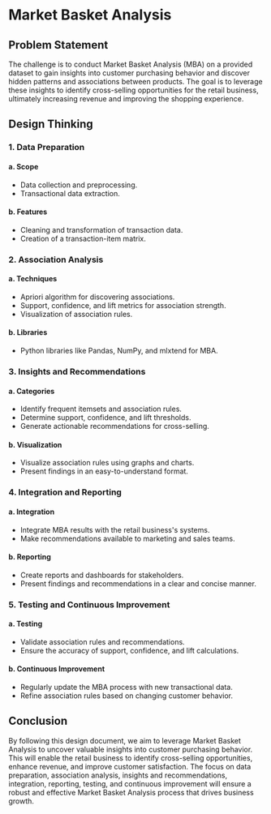 # Market Basket Analysis

## Problem Statement

The challenge is to conduct Market Basket Analysis (MBA) on a provided dataset to gain insights into customer purchasing behavior and discover hidden patterns and associations between products. The goal is to leverage these insights to identify cross-selling opportunities for the retail business, ultimately increasing revenue and improving the shopping experience.

## Design Thinking

### 1. Data Preparation

#### a. Scope

- Data collection and preprocessing.
- Transactional data extraction.

#### b. Features

- Cleaning and transformation of transaction data.
- Creation of a transaction-item matrix.

### 2. Association Analysis

#### a. Techniques

- Apriori algorithm for discovering associations.
- Support, confidence, and lift metrics for association strength.
- Visualization of association rules.

#### b. Libraries

- Python libraries like Pandas, NumPy, and mlxtend for MBA.

### 3. Insights and Recommendations

#### a. Categories

- Identify frequent itemsets and association rules.
- Determine support, confidence, and lift thresholds.
- Generate actionable recommendations for cross-selling.

#### b. Visualization

- Visualize association rules using graphs and charts.
- Present findings in an easy-to-understand format.

### 4. Integration and Reporting

#### a. Integration

- Integrate MBA results with the retail business's systems.
- Make recommendations available to marketing and sales teams.

#### b. Reporting

- Create reports and dashboards for stakeholders.
- Present findings and recommendations in a clear and concise manner.

### 5. Testing and Continuous Improvement

#### a. Testing

- Validate association rules and recommendations.
- Ensure the accuracy of support, confidence, and lift calculations.

#### b. Continuous Improvement

- Regularly update the MBA process with new transactional data.
- Refine association rules based on changing customer behavior.

## Conclusion

By following this design document, we aim to leverage Market Basket Analysis to uncover valuable insights into customer purchasing behavior. This will enable the retail business to identify cross-selling opportunities, enhance revenue, and improve customer satisfaction. The focus on data preparation, association analysis, insights and recommendations, integration, reporting, testing, and continuous improvement will ensure a robust and effective Market Basket Analysis process that drives business growth.
